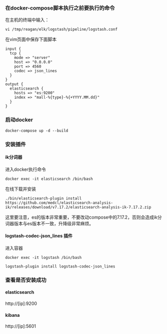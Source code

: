 ### 在docker-compose脚本执行之前要执行的命令
在主机的终端中输入：
```shell
vi /tmp/reagan/elk/logstash/pipeline/logstash.conf
```
在vim页面中保存下面脚本
```shell
input {
  tcp {
    mode => "server"
    host => "0.0.0.0"
    port => 4560
    codec => json_lines
  }
}
output {
  elasticsearch {
    hosts => "es:9200"
    index => "mall-%{type}-%{+YYYY.MM.dd}"
  }
}
```

### 启动docker
```shell
docker-compose up -d --build
```

### 安装插件
#### ik分词器
进入docker执行命令
```shell
docker exec -it elasticsearch /bin/bash
```
在线下载并安装
```shell
./bin/elasticsearch-plugin install https://github.com/medcl/elasticsearch-analysis-ik/releases/download/v7.17.2/elasticsearch-analysis-ik-7.17.2.zip
```
这里要注意，es的版本非常重要，不要改动compose中的7.17.2，否则会造成ik分词器版本与es版本不一致，升降级非常麻烦。

#### logstash-codec-json_lines 插件
进入容器
```shell
docker exec -it logstash /bin/bash
```
```shell
logstash-plugin install logstash-codec-json_lines
```

### 查看是否安装成功
#### elasticsearch
http://[ip]:9200
#### kibana
http://[ip]:5601


